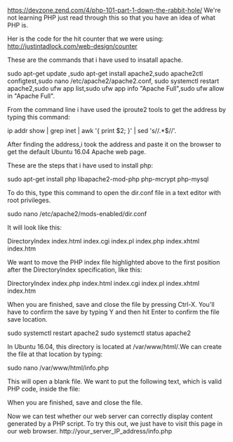 https://devzone.zend.com/4/php-101-part-1-down-the-rabbit-hole/ We're not learning PHP just read through this so that you have an idea of what PHP is.

Her is the code for the hit counter that we were using: http://justintadlock.com/web-design/counter

These are the commands that i have used to insatall apache.

sudo apt-get update ,sudo apt-get install apache2,sudo apache2ctl configtest,sudo nano /etc/apache2/apache2.conf,
sudo systemctl restart apache2,sudo ufw app list,sudo ufw app info "Apache Full",sudo ufw allow in "Apache Full".

From the command line i have used the iproute2 tools to get the address by typing this command:

ip addr show | grep inet | awk '{ print $2; }' | sed 's/\/.*$//'.

After finding the address,i took the address and paste it on the browser to get the default Ubuntu 16.04 Apache web page.

These are the steps that i have used to install php:

sudo apt-get install php libapache2-mod-php php-mcrypt php-mysql


To do this, type this command to open the dir.conf file in a text editor with root privileges.

sudo nano /etc/apache2/mods-enabled/dir.conf

It will look like this:

<IfModule mod_dir.c>
      DirectoryIndex index.html index.cgi index.pl index.php index.xhtml index.htm
</IfModule>

We want to move the PHP index file highlighted above to the first position after the DirectoryIndex specification, like this:

<IfModule mod_dir.c>
     DirectoryIndex index.php index.html index.cgi index.pl index.xhtml index.htm
</IfModule>

When you are finished, save and close the file by pressing Ctrl-X. You'll have to confirm the save by typing Y and then hit Enter to confirm the file save location.

sudo systemctl restart apache2
sudo systemctl status apache2

In Ubuntu 16.04, this directory is located at /var/www/html/.We can create the file at that location by typing:

sudo nano /var/www/html/info.php

This will open a blank file. We want to put the following text, which is valid PHP code, inside the file:

<?php
phpinfo();
?>

When you are finished, save and close the file.

Now we can test whether our web server can correctly display content generated by a PHP script. To try this out, we just have to visit this page in our web browser. 
http://your_server_IP_address/info.php
